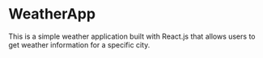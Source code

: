 # WeatherApp
This is a simple weather application built with React.js that allows users to get weather information for a specific city. 
